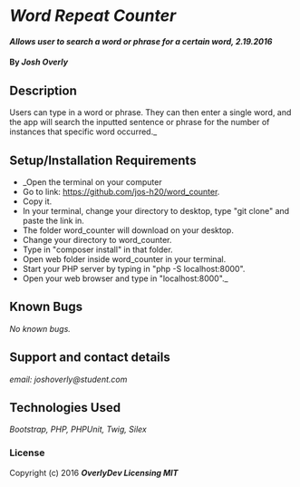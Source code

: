 # _Word Repeat Counter_

#### _Allows user to search a word or phrase for a certain word, 2.19.2016_

#### By _**Josh Overly**_

## Description

Users can type in a word or phrase. They can then enter a single word, and the app will search the inputted sentence or phrase for the number of instances that specific word occurred._

## Setup/Installation Requirements

* _Open the terminal on your computer
* Go to link: https://github.com/jos-h20/word_counter.
* Copy it.
* In your terminal, change your directory to desktop, type "git clone" and paste the link in.
* The folder word_counter will download on your desktop.
* Change your directory to word_counter.
* Type in "composer install" in that folder.
* Open web folder inside word_counter in your terminal.
* Start your PHP server by typing in "php -S localhost:8000".
* Open your web browser and type in "localhost:8000"._


## Known Bugs

_No known bugs._

## Support and contact details

_email: joshoverly@student.com_

## Technologies Used

_Bootstrap, PHP, PHPUnit, Twig, Silex_

### License

Copyright (c) 2016 **_OverlyDev Licensing MIT_**
